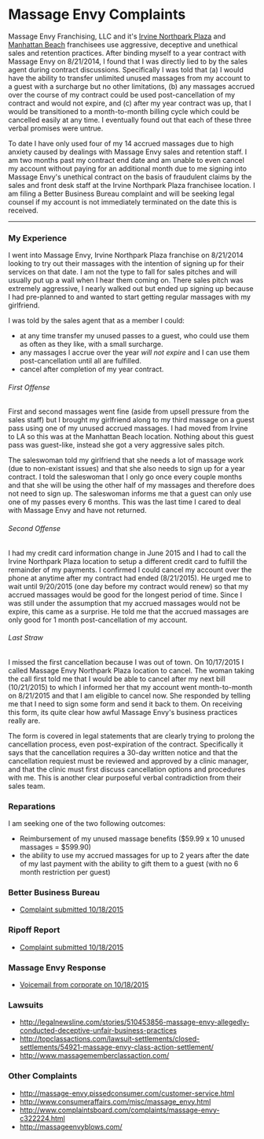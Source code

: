 # Massage Envy Complaints

Massage Envy Franchising, LLC and it's [Irvine Northpark Plaza](http://www.massageenvy.com/clinics/CA/Irvine-Northpark-Plaza-.aspx) and [Manhattan Beach](http://www.massageenvy.com/clinics/CA/Manhattan-Beach.aspx) franchisees use aggressive, deceptive and unethical sales and retention practices. After binding myself to a year contract with Massage Envy on 8/21/2014, I found that I was directly lied to by the sales agent during contract discussions.  Specifically I was told that (a) I would have the ability to transfer unlimited unused massages from my account to a guest with a surcharge but no other limitations, (b) any massages accrued over the course of my contract could be used post-cancellation of my contract and would not expire, and (c) after my year contract was up, that I would be transitioned to a month-to-month billing cycle which could be cancelled easily at any time. I eventually found out that each of these three verbal promises were untrue.

To date I have only used four of my 14 accrued massages due to high anxiety caused by dealings with Massage Envy sales and retention staff. I am two months past my contract end date and am unable to even cancel my account without paying for an additional month due to me signing into Massage Envy's unethical contract on the basis of fraudulent claims by the sales and front desk staff at the Irvine Northpark Plaza franchisee location. I am filing a Better Business Bureau complaint and will be seeking legal counsel if my account is not immediately terminated on the date this is received.

-----------------------------------------------------------------------------------------------------------

### My Experience

I went into Massage Envy, Irvine Northpark Plaza franchise on 8/21/2014 looking to try out their massages with the intention of signing up for their services on that date. I am not the type to fall for sales pitches and will usually put up a wall when I hear them coming on. There sales pitch was extremely aggressive, I nearly walked out but ended up signing up because I had pre-planned to and wanted to start getting regular massages with my girlfriend.

I was told by the sales agent that as a member I could:

* at any time transfer my unused passes to a guest, who could use them as often as they like, with a small surcharge.
* any massages I accrue over the year *will not expire* and I can use them post-cancellation until all are fulfilled.
* cancel after completion of my year contract.

###### First Offense

First and second massages went fine (aside from upsell pressure from the sales staff) but I brought my girlfriend along to my third massage on a guest pass using one of my unused accrued massages. I had moved from Irvine to LA so this was at the Manhattan Beach location. Nothing about this guest pass was guest-like, instead she got a very aggressive sales pitch.

The saleswoman told my girlfriend that she needs a lot of massage work (due to non-existant issues) and that she also needs to sign up for a year contract. I told the saleswoman that I only go once every couple months and that she will be using the other half of my massages and therefore does not need to sign up. The saleswoman informs me that a guest can only use one of my passes every 6 months.  This was the last time I cared to deal with Massage Envy and have not returned.

###### Second Offense

I had my credit card information change in June 2015 and I had to call the Irvine Northpark Plaza location to setup a different credit card to fulfill the remainder of my payments. I confirmed I could cancel my account over the phone at anytime after my contract had ended (8/21/2015). He urged me to wait until 9/20/2015 (one day before my contract would renew) so that my accrued massages would be good for the longest period of time. Since I was still under the assumption that my accrued massages would not be expire, this came as a surprise. He told me that the accrued massages are only good for 1 month post-cancellation of my account.

###### Last Straw

I missed the first cancellation because I was out of town. On 10/17/2015 I called Massage Envy Northpark Plaza location to cancel. The woman taking the call first told me that I would be able to cancel after my next bill (10/21/2015) to which I informed her that my account went month-to-month on 8/21/2015 and that I am eligible to cancel now. She responded by telling me that I need to sign some form and send it back to them. On receiving this form, its quite clear how awful Massage Envy's business practices really are.

The form is covered in legal statements that are clearly trying to prolong the cancellation process, even post-expiration of the contract. Specifically it says that the cancellation requires a 30-day written notice and that the cancellation requiest must be reviewed and approved by a clinic manager, and that the clinic must first discuss cancellation options and procedures with me. This is another clear purposeful verbal contradiction from their sales team.

### Reparations

I am seeking one of the two following outcomes:

* Reimbursement of my unused massage benefits ($59.99 x 10 unused massages = $599.90)
* the ability to use my accrued massages for up to 2 years after the date of my last payment with the ability to gift them to a guest (with no 6 month restriction per guest)

### Better Business Bureau

* [Complaint submitted 10/18/2015](http://odrcomplaint.bbb.org/odrweb/public/ComplaintSubmitted.aspx?s=false&bbbid=127&complaintid=10865014&chk=IDNzc0iLRVQHz%2fHgmwPmlQ)

### Ripoff Report

* [Complaint submitted 10/18/2015](http://www.ripoffreport.com/r/Massage-Envy-Irvine-Northpark-Plaza/Irvine-California-92602/Massage-Envy-is-requiring-me-to-sign-additional-monetary-contracts-to-exit-my-already-exp-1262075)

### Massage Envy Response

* [Voicemail from corporate on 10/18/2015](https://github.com/cchamberlain/massage-envy-case/raw/master/vm-corporate-01.m4a)

### Lawsuits

* http://legalnewsline.com/stories/510453856-massage-envy-allegedly-conducted-deceptive-unfair-business-practices
* http://topclassactions.com/lawsuit-settlements/closed-settlements/54921-massage-envy-class-action-settlement/
* http://www.massagememberclassaction.com/

### Other Complaints

* http://massage-envy.pissedconsumer.com/customer-service.html
* http://www.consumeraffairs.com/misc/massage_envy.html
* http://www.complaintsboard.com/complaints/massage-envy-c322224.html
* http://massageenvyblows.com/
